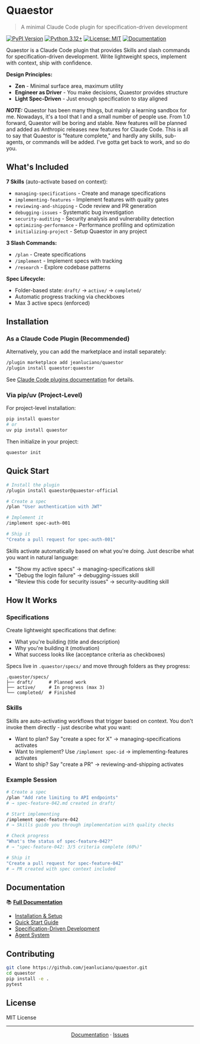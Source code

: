 # Quaestor

> A minimal Claude Code plugin for specification-driven development

[![PyPI Version](https://img.shields.io/pypi/v/quaestor.svg)](https://pypi.org/project/quaestor/)
[![Python 3.12+](https://img.shields.io/badge/python-3.12+-blue.svg)](https://www.python.org/downloads/)
[![License: MIT](https://img.shields.io/badge/License-MIT-yellow.svg)](https://opensource.org/licenses/MIT)
[![Documentation](https://img.shields.io/badge/docs-mkdocs-blue.svg)](https://jeanluciano.github.io/quaestor)

Quaestor is a Claude Code plugin that provides Skills and slash commands for specification-driven development. Write lightweight specs, implement with context, ship with confidence.

**Design Principles:**
- **Zen** - Minimal surface area, maximum utility
- **Engineer as Driver** - You make decisions, Quaestor provides structure
- **Light Spec-Driven** - Just enough specification to stay aligned

**_NOTE:_** Quaestor has been many things, but mainly a learning sandbox for me. Nowadays, it's a tool that I and a small number of people use. From 1.0 forward, Quaestor will be boring and stable. New features will be planned and added as Anthropic releases new features for Claude Code. This is all to say that Quaestor is "feature complete," and hardly any skills, sub-agents, or commands will be added. I've gotta get back to work, and so do you.

## What's Included

**7 Skills** (auto-activate based on context):
- `managing-specifications` - Create and manage specifications
- `implementing-features` - Implement features with quality gates
- `reviewing-and-shipping` - Code review and PR generation
- `debugging-issues` - Systematic bug investigation
- `security-auditing` - Security analysis and vulnerability detection
- `optimizing-performance` - Performance profiling and optimization
- `initializing-project` - Setup Quaestor in any project

**3 Slash Commands:**
- `/plan` - Create specifications
- `/implement` - Implement specs with tracking
- `/research` - Explore codebase patterns

**Spec Lifecycle:**
- Folder-based state: `draft/` → `active/` → `completed/`
- Automatic progress tracking via checkboxes
- Max 3 active specs (enforced)

## Installation

### As a Claude Code Plugin (Recommended)

Alternatively, you can add the marketplace and install separately:
```bash
/plugin marketplace add jeanluciano/quaestor
/plugin install quaestor:quaestor
```

See [Claude Code plugins documentation](https://docs.claude.com/en/docs/claude-code/plugins) for details.

### Via pip/uv (Project-Level)

For project-level installation:
```bash
pip install quaestor
# or
uv pip install quaestor
```

Then initialize in your project:
```bash
quaestor init
```

## Quick Start

```bash
# Install the plugin
/plugin install quaestor@quaestor-official

# Create a spec
/plan "User authentication with JWT"

# Implement it
/implement spec-auth-001

# Ship it
"Create a pull request for spec-auth-001"
```

Skills activate automatically based on what you're doing. Just describe what you want in natural language:
- "Show my active specs" → managing-specifications skill
- "Debug the login failure" → debugging-issues skill
- "Review this code for security issues" → security-auditing skill

## How It Works

### Specifications
Create lightweight specifications that define:
- What you're building (title and description)
- Why you're building it (motivation)
- What success looks like (acceptance criteria as checkboxes)

Specs live in `.quaestor/specs/` and move through folders as they progress:
```
.quaestor/specs/
├── draft/      # Planned work
├── active/     # In progress (max 3)
└── completed/  # Finished
```

### Skills
Skills are auto-activating workflows that trigger based on context. You don't invoke them directly - just describe what you want:
- Want to plan? Say "create a spec for X" → managing-specifications activates
- Want to implement? Use `/implement spec-id` → implementing-features activates
- Want to ship? Say "create a PR" → reviewing-and-shipping activates

### Example Session
```bash
# Create a spec
/plan "Add rate limiting to API endpoints"
# → spec-feature-042.md created in draft/

# Start implementing
/implement spec-feature-042
# → Skills guide you through implementation with quality checks

# Check progress
"What's the status of spec-feature-042?"
# → "spec-feature-042: 3/5 criteria complete (60%)"

# Ship it
"Create a pull request for spec-feature-042"
# → PR created with spec context included
```

## Documentation

📚 **[Full Documentation](https://jeanluciano.github.io/quaestor)**

- [Installation & Setup](https://jeanluciano.github.io/quaestor/getting-started/installation/)
- [Quick Start Guide](https://jeanluciano.github.io/quaestor/getting-started/quickstart/)
- [Specification-Driven Development](https://jeanluciano.github.io/quaestor/specs/overview/)
- [Agent System](https://jeanluciano.github.io/quaestor/agents/overview/)

## Contributing

```bash
git clone https://github.com/jeanluciano/quaestor.git
cd quaestor
pip install -e .
pytest
```

## License

MIT License

---

<div align="center">

[Documentation](https://jeanluciano.github.io/quaestor) · [Issues](https://github.com/jeanluciano/quaestor/issues)

</div>